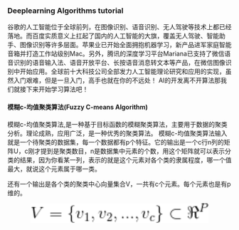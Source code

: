 ### Deeplearning Algorithms tutorial
谷歌的人工智能位于全球前列，在图像识别、语音识别、无人驾驶等技术上都已经落地。而百度实质意义上扛起了国内的人工智能的大旗，覆盖无人驾驶、智能助手、图像识别等许多层面。苹果业已开始全面拥抱机器学习，新产品进军家庭智能音箱并打造工作站级别Mac。另外，腾讯的深度学习平台Mariana已支持了微信语音识别的语音输入法、语音开放平台、长按语音消息转文本等产品，在微信图像识别中开始应用。全球前十大科技公司全部发力人工智能理论研究和应用的实现，虽然入门艰难，但是一旦入门，高手也就在你的不远处！
AI的开发离不开算法那我们就接下来开始学习算法吧！

#### 模糊c-均值聚类算法(Fuzzy C-means Algorithm)
模糊c-均值聚类算法,是一种基于目标函数的模糊聚类算法，主要用于数据的聚类分析。理论成熟，应用广泛，是一种优秀的聚类算法。
模糊c-均值聚类算法输入就是一个待聚类的数据集，每一个数据都有p个特征。它的输出是一个c行n列的矩阵U，c刚才提到是聚类数目，n是数据集中元素的个数，用这个矩阵就可以表示分类的结果，因为你看某一列，表示的就是这个元素对各个类的隶属程度，哪一个值最大，就说这个元素属于哪一类。

还有一个输出是各个类的聚类中心向量集合V，一共有c个元素。每个元素也是有p维的。
<p align="center">
<img width="400" align="center" src="../../images/235.jpg" />
</p>
